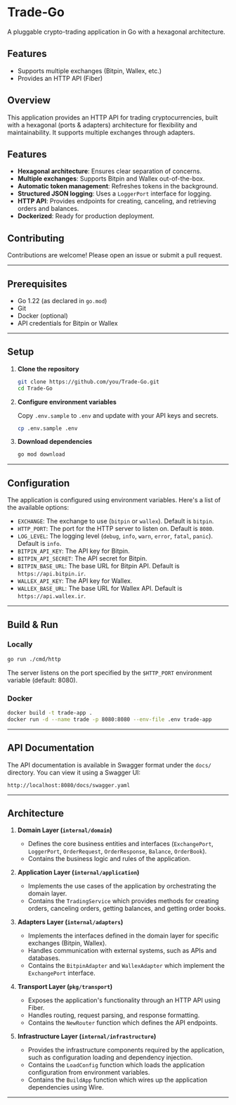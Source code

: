 # Trade-Go

A pluggable crypto-trading application in Go with a hexagonal architecture.

## Features

- Supports multiple exchanges (Bitpin, Wallex, etc.)
- Provides an HTTP API (Fiber)

## Overview

This application provides an HTTP API for trading cryptocurrencies, built with a hexagonal (ports & adapters) architecture for flexibility and maintainability. It supports multiple exchanges through adapters.

## Features

- **Hexagonal architecture**: Ensures clear separation of concerns.
- **Multiple exchanges**: Supports Bitpin and Wallex out-of-the-box.
- **Automatic token management**: Refreshes tokens in the background.
- **Structured JSON logging**: Uses a `LoggerPort` interface for logging.
- **HTTP API**: Provides endpoints for creating, canceling, and retrieving orders and balances.
- **Dockerized**: Ready for production deployment.
## Contributing

Contributions are welcome! Please open an issue or submit a pull request.

---

## Prerequisites

- Go 1.22 (as declared in `go.mod`)
- Git
- Docker (optional)
- API credentials for Bitpin or Wallex

---

## Setup

1.  **Clone the repository**

    ```bash
    git clone https://github.com/you/Trade-Go.git
    cd Trade-Go
    ```

2.  **Configure environment variables**

    Copy `.env.sample` to `.env` and update with your API keys and secrets.

    ```bash
    cp .env.sample .env
    ```

3.  **Download dependencies**

    ```bash
    go mod download
    ```

---

## Configuration

The application is configured using environment variables. Here's a list of the available options:

-   `EXCHANGE`: The exchange to use (`bitpin` or `wallex`). Default is `bitpin`.
-   `HTTP_PORT`: The port for the HTTP server to listen on. Default is `8080`.
-   `LOG_LEVEL`: The logging level (`debug`, `info`, `warn`, `error`, `fatal`, `panic`). Default is `info`.
-   `BITPIN_API_KEY`: The API key for Bitpin.
-   `BITPIN_API_SECRET`: The API secret for Bitpin.
-   `BITPIN_BASE_URL`: The base URL for Bitpin API. Default is `https://api.bitpin.ir`.
-   `WALLEX_API_KEY`: The API key for Wallex.
-   `WALLEX_BASE_URL`: The base URL for Wallex API. Default is `https://api.wallex.ir`.

---

## Build & Run

### Locally

```bash
go run ./cmd/http
```

The server listens on the port specified by the `$HTTP_PORT` environment variable (default: 8080).

### Docker

```bash
docker build -t trade-app .
docker run -d --name trade -p 8080:8080 --env-file .env trade-app
```

---

## API Documentation

The API documentation is available in Swagger format under the `docs/` directory. You can view it using a Swagger UI:

```
http://localhost:8080/docs/swagger.yaml
```

---

## Architecture

1.  **Domain Layer (`internal/domain`)**

    - Defines the core business entities and interfaces (`ExchangePort`, `LoggerPort`, `OrderRequest`, `OrderResponse`, `Balance`, `OrderBook`).
    - Contains the business logic and rules of the application.

2.  **Application Layer (`internal/application`)**

    - Implements the use cases of the application by orchestrating the domain layer.
    - Contains the `TradingService` which provides methods for creating orders, canceling orders, getting balances, and getting order books.

3.  **Adapters Layer (`internal/adapters`)**

    - Implements the interfaces defined in the domain layer for specific exchanges (Bitpin, Wallex).
    - Handles communication with external systems, such as APIs and databases.
    - Contains the `BitpinAdapter` and `WallexAdapter` which implement the `ExchangePort` interface.

4.  **Transport Layer (`pkg/transport`)**

    - Exposes the application's functionality through an HTTP API using Fiber.
    - Handles routing, request parsing, and response formatting.
    - Contains the `NewRouter` function which defines the API endpoints.

5.  **Infrastructure Layer (`internal/infrastructure`)**

    - Provides the infrastructure components required by the application, such as configuration loading and dependency injection.
    - Contains the `LoadConfig` function which loads the application configuration from environment variables.
    - Contains the `BuildApp` function which wires up the application dependencies using Wire.

---



